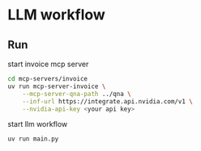 # LLM workflow

## Run

start invoice mcp server

```bash
cd mcp-servers/invoice
uv run mcp-server-invoice \
    --mcp-server-qna-path ../qna \
    --inf-url https://integrate.api.nvidia.com/v1 \
    --nvidia-api-key <your api key>
```

start llm workflow

```bash
uv run main.py
```